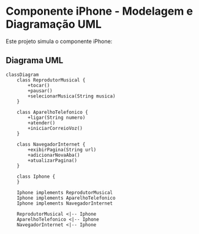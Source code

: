 # Componente iPhone - Modelagem e Diagramação UML

Este projeto simula o componente iPhone:

## Diagrama UML

```mermaid
classDiagram
    class ReprodutorMusical {
        +tocar()
        +pausar()
        +selecionarMusica(String musica)
    }

    class AparelhoTelefonico {
        +ligar(String numero)
        +atender()
        +iniciarCorreioVoz()
    }

    class NavegadorInternet {
        +exibirPagina(String url)
        +adicionarNovaAba()
        +atualizarPagina()
    }

    class Iphone {
    }

    Iphone implements ReprodutorMusical
    Iphone implements AparelhoTelefonico
    Iphone implements NavegadorInternet

    ReprodutorMusical <|-- Iphone
    AparelhoTelefonico <|-- Iphone
    NavegadorInternet <|-- Iphone
